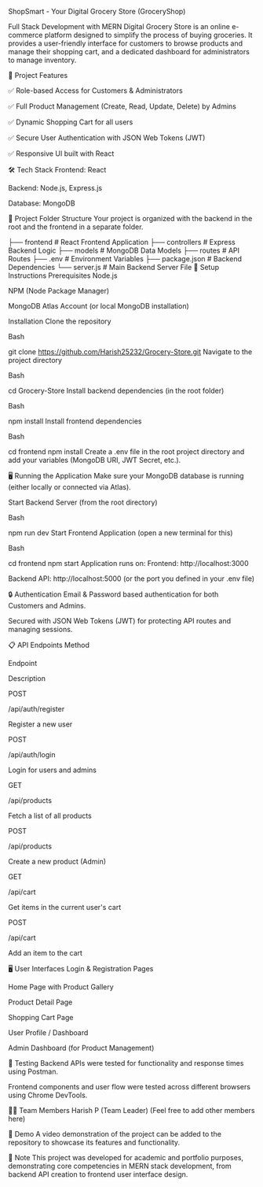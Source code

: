 ShopSmart - Your Digital Grocery Store (GroceryShop)

Full Stack Development with MERN
Digital Grocery Store is an online e-commerce platform designed to simplify the process of buying groceries. It provides a user-friendly interface for customers to browse products and manage their shopping cart, and a dedicated dashboard for administrators to manage inventory.

📂 Project Features

✅ Role-based Access for Customers & Administrators

✅ Full Product Management (Create, Read, Update, Delete) by Admins

✅ Dynamic Shopping Cart for all users

✅ Secure User Authentication with JSON Web Tokens (JWT)

✅ Responsive UI built with React

🛠 Tech Stack
Frontend: React

Backend: Node.js, Express.js

Database: MongoDB

📁 Project Folder Structure
Your project is organized with the backend in the root and the frontend in a separate folder.

├── frontend      # React Frontend Application
├── controllers   # Express Backend Logic
├── models        # MongoDB Data Models
├── routes        # API Routes
├── .env          # Environment Variables
├── package.json  # Backend Dependencies
└── server.js     # Main Backend Server File
🚀 Setup Instructions
Prerequisites
Node.js

NPM (Node Package Manager)

MongoDB Atlas Account (or local MongoDB installation)

Installation
Clone the repository

Bash

git clone https://github.com/Harish25232/Grocery-Store.git
Navigate to the project directory

Bash

cd Grocery-Store
Install backend dependencies (in the root folder)

Bash

npm install
Install frontend dependencies

Bash

cd frontend
npm install
Create a .env file in the root project directory and add your variables (MongoDB URI, JWT Secret, etc.).

🖥 Running the Application
Make sure your MongoDB database is running (either locally or connected via Atlas).

Start Backend Server (from the root directory)

Bash

npm run dev
Start Frontend Application (open a new terminal for this)

Bash

cd frontend
npm start
Application runs on:
Frontend: http://localhost:3000

Backend API: http://localhost:5000 (or the port you defined in your .env file)

🔒 Authentication
Email & Password based authentication for both Customers and Admins.

Secured with JSON Web Tokens (JWT) for protecting API routes and managing sessions.

📋 API Endpoints
Method

Endpoint

Description

POST

/api/auth/register

Register a new user

POST

/api/auth/login

Login for users and admins

GET

/api/products

Fetch a list of all products

POST

/api/products

Create a new product (Admin)

GET

/api/cart

Get items in the current user's cart

POST

/api/cart

Add an item to the cart

🖥 User Interfaces
Login & Registration Pages

Home Page with Product Gallery

Product Detail Page

Shopping Cart Page

User Profile / Dashboard

Admin Dashboard (for Product Management)

🧪 Testing
Backend APIs were tested for functionality and response times using Postman.

Frontend components and user flow were tested across different browsers using Chrome DevTools.

👨‍💻 Team Members
Harish P (Team Leader)
(Feel free to add other members here)

🎥 Demo
A video demonstration of the project can be added to the repository to showcase its features and functionality.

📌 Note
This project was developed for academic and portfolio purposes, demonstrating core competencies in MERN stack development, from backend API creation to frontend user interface design.
